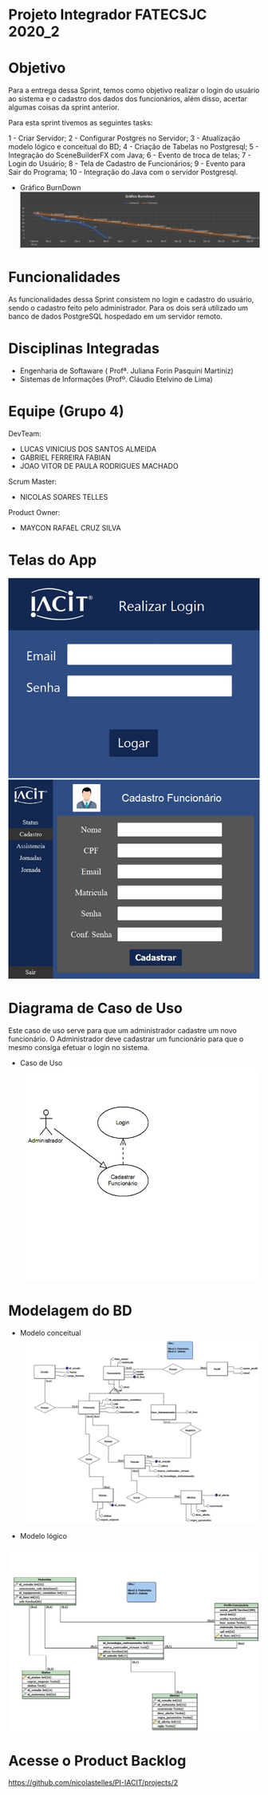 # Projeto Integrador FATECSJC 2020_2

# Objetivo
Para a entrega dessa Sprint, temos como objetivo realizar o login do usuário ao sistema e o cadastro dos dados dos funcionários, além disso, acertar algumas coisas da sprint anterior.

Para esta sprint tivemos as seguintes tasks:

1 - Criar Servidor;
2 - Configurar Postgres no Servidor;
3 - Atualização modelo lógico e conceitual do BD;
4 - Criação de Tabelas no Postgresql;
5 - Integração do SceneBuilderFX com Java;
6 - Evento de troca de telas;
7 - Login do Usuário;
8 - Tela de Cadastro de Funcionários;
9 - Evento para Sair do Programa;
10 - Integração do Java com o servidor Postgresql.

- Gráfico BurnDown
![Imagem gráfico BurnDown](Docs/img/burndown_graph.png "Gráfico BurnDown")

# Funcionalidades
As funcionalidades dessa Sprint consistem no login e cadastro do usuário, sendo o cadastro feito pelo administrador. Para os dois será utilizado um banco de dados PostgreSQL hospedado em um servidor remoto.

# Disciplinas Integradas
- Engenharia de Softaware ( Profª. Juliana Forin Pasquini Martiniz) 
- Sistemas de Informações (Profº. Cláudio Etelvino de Lima)

# Equipe (Grupo 4)
DevTeam:
- LUCAS VINICIUS DOS SANTOS ALMEIDA
- GABRIEL FERREIRA FABIAN
- JOAO VITOR DE PAULA RODRIGUES MACHADO

Scrum Master:
- NICOLAS SOARES TELLES

Product Owner: 

- MAYCON RAFAEL CRUZ SILVA

# Telas do App
![Imagem da tela login](Docs/img/login_screen.jpg "Tela Login")
![Imagem da tela de cadastro de usuário](Docs/img/create_user_screen.jpg "Tela cadastro")


# Diagrama de Caso de Uso
Este caso de uso serve para que um administrador cadastre um novo funcionário.
O Administrador deve cadastrar um funcionário para que o mesmo consiga efetuar o login no sistema.

- Caso de Uso
![Imagem do caso de uso](Docs/img/use_case.png "Diagrama de caso de uso")

# Modelagem do BD
- Modelo conceitual
![Imagem modelo_conceitual](Docs/img/Modelo_Conceitual.jpg "Modelo Conceitual")

- Modelo lógico

![Imagem modelo_logico](Docs/img/Modelo_Logico.jpg "Modelo Lógico")


# Acesse o Product Backlog
https://github.com/nicolastelles/PI-IACIT/projects/2
